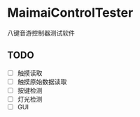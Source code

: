 # MaimaiControlTester
八键音游控制器测试软件

## TODO

- [ ] 触摸读取
- [ ] 触摸原始数据读取
- [ ] 按键检测
- [ ] 灯光检测
- [ ] GUI
